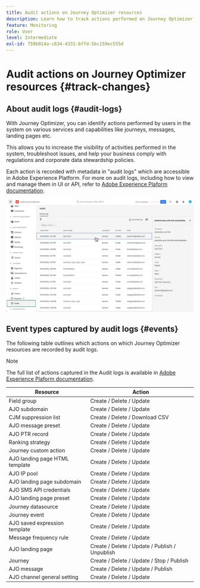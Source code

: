 ```yaml
---
title: Audit actions on Journey Optimizer resources
description: Learn how to track actions performed on Journey Optimizer resources.
feature: Monitoring
role: User
level: Intermediate
exl-id: 759b014a-c834-4331-bffd-5bc159ec555d
---
```

# Audit actions on Journey Optimizer resources {#track-changes}

## About audit logs {#audit-logs}

With Journey Optimizer, you can identify actions performed by users in the system on various services and capabilities like journeys, messages, landing pages etc.

This allows you to increase the visibility of activities performed in the system, troubleshoot issues, and help your business comply with regulations and corporate data stewardship policies.

Each action is recorded with metadata in "audit logs" which are accessible in Adobe Experience Platform. For more on audit logs, including how to view and manage them in UI or API, refer to [Adobe Experience Plaform documentation](https://experienceleague.adobe.com/docs/experience-platform/landing/governance-privacy-security/audit-logs/overview.html).

![](assets/audit-logs.png)

## Event types captured by audit logs {#events}

The following table outlines which actions on which Journey Optimizer resources are recorded by audit logs.

>[!NOTE]
>
>The full list of actions captured in the Audit logs is available in [Adobe Experience Plaform documentation](https://experienceleague.adobe.com/docs/experience-platform/landing/governance-privacy-security/audit-logs/overview.html#category).

| Resource | Action             |
|-----------|------------------|
| Field group | Create / Delete / Update |
| AJO subdomain | Create / Delete / Update |
| CJM suppression list | Create / Delete / Download CSV |
| AJO message preset | Create / Delete / Update |
| AJO PTR record | Create / Delete / Update |
| Ranking strategy | Create / Delete / Update |
| Journey custom action | Create / Delete / Update |
| AJO landing page HTML template | Create / Delete / Update |
| AJO IP pool | Create / Delete / Update |
| AJO landing page subdomain | Create / Delete / Update |
| AJO SMS API credentials | Create / Delete / Update |
| AJO landing page preset | Create / Delete / Update |
| Journey datasource | Create / Delete / Update |
| Journey event | Create / Delete / Update |
| AJO saved expression template | Create / Delete / Update |
| Message frequency rule | Create / Delete / Update |
| AJO landing page | Create / Delete / Update / Publish / Unpublish |
| Journey | Create / Delete / Update / Stop / Publish |
| AJO message | Create / Delete / Update / Publish |
| AJO channel general setting | Create / Delete / Update |
